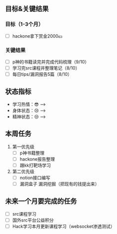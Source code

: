 ## 目标&关键结果
### 目标（1-3个月）
- [ ] hackone拿下赏金2000💵
### 关键结果
- [ ] p神的书籍读完并完成代码梳理（9/10）
- [ ] 学习完src课程并整理笔记（8/10）
- [ ] 每日tips/漏洞报告5篇（8/10）
## 状态指标
- 学习热情：😎 --> 
- 身体状态：😢 --> 
- 精神状态：😒 --> 

## 本周任务
1. 第一优先级
	- [ ] p神书籍整理
	- [ ] hackone报告整理
	- [ ] 跟kk打靶场学习
2. 第二优先级
	- [ ] notion接口编写
	- [ ] 漏洞盒子 漏洞挖掘（把现有的钱提出来）

## 未来一个月要完成的任务
- [ ] src课程学习
- [ ] 国外src平台公益积分
- [ ] Hack学习本月更新课程学习（websocket渗透测试）